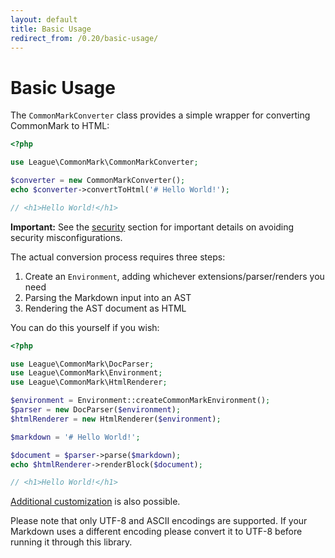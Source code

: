 ```yaml
---
layout: default
title: Basic Usage
redirect_from: /0.20/basic-usage/
---
```


Basic Usage
==============

The `CommonMarkConverter` class provides a simple wrapper for converting CommonMark to HTML:

~~~php
<?php

use League\CommonMark\CommonMarkConverter;

$converter = new CommonMarkConverter();
echo $converter->convertToHtml('# Hello World!');

// <h1>Hello World!</h1>
~~~

<i class="fa fa-exclamation-triangle"></i>
**Important:** See the [security](/1.0/security/) section for important details on avoiding security misconfigurations.

The actual conversion process requires three steps:

 1. Create an `Environment`, adding whichever extensions/parser/renders you need
 2. Parsing the Markdown input into an AST
 3. Rendering the AST document as HTML

You can do this yourself if you wish:

~~~php
<?php

use League\CommonMark\DocParser;
use League\CommonMark\Environment;
use League\CommonMark\HtmlRenderer;

$environment = Environment::createCommonMarkEnvironment();
$parser = new DocParser($environment);
$htmlRenderer = new HtmlRenderer($environment);

$markdown = '# Hello World!';

$document = $parser->parse($markdown);
echo $htmlRenderer->renderBlock($document);

// <h1>Hello World!</h1>
~~~

[Additional customization](/1.0/customization/overview/) is also possible.

Please note that only UTF-8 and ASCII encodings are supported.  If your Markdown uses a different encoding please convert it to UTF-8 before running it through this library.
